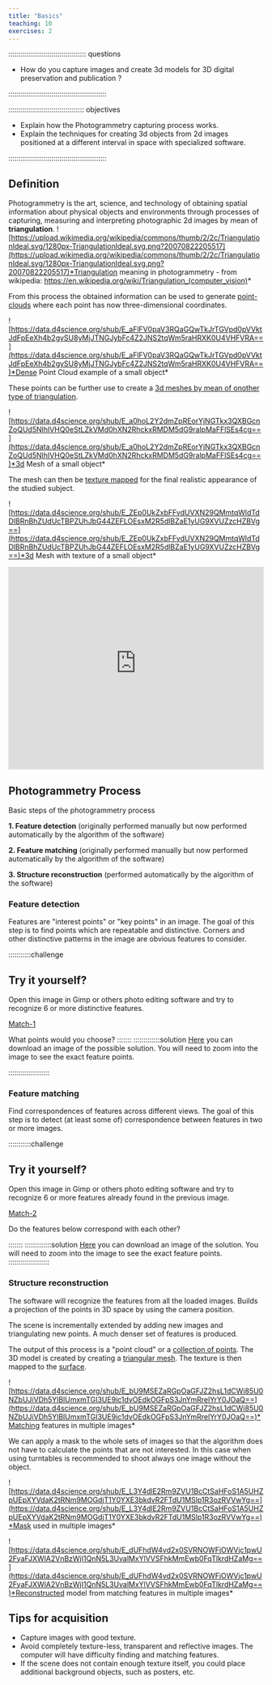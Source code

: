 ```yaml
---
title: "Basics"
teaching: 10
exercises: 2
---
```


:::::::::::::::::::::::::::::::::::::: questions 

<!-- - How do you write a lesson using R Markdown and `{sandpaper}`?-->
- How do you capture images and create 3d models for 3D digital preservation and publication ?

::::::::::::::::::::::::::::::::::::::::::::::::

::::::::::::::::::::::::::::::::::::: objectives

<!-- - Explain how to use markdown with the new lesson template
- Demonstrate how to include pieces of code, figures, and nested challenge blocks-->
- Explain how the Photogrammetry capturing process works.
- Explain the techniques for creating 3d objects from 2d images positioned at a different interval in space with specialized software.

::::::::::::::::::::::::::::::::::::::::::::::::



## Definition
Photogrammetry is the art, science, and technology of 
obtaining spatial information 
about physical objects and environments 
through processes of capturing, 
measuring and interpreting photographic 2d images by mean of **triangulation**.
![https://upload.wikimedia.org/wikipedia/commons/thumb/2/2c/TriangulationIdeal.svg/1280px-TriangulationIdeal.svg.png?20070822205517](https://upload.wikimedia.org/wikipedia/commons/thumb/2/2c/TriangulationIdeal.svg/1280px-TriangulationIdeal.svg.png?20070822205517)*Triangulation meaning in photogrammetry - from wikipedia: https://en.wikipedia.org/wiki/Triangulation_(computer_vision)*

From this process the obtained information can be used to generate [point-clouds](https://en.wikipedia.org/wiki/Point_Cloud) where each point has now three-dimensional coordinates.

![https://data.d4science.org/shub/E_aFlFV0paV3RQaGQwTkJrTGVpd0pVVktJdFpEeXh4b2gySU8yMjJTNGJybFc4Z2JNS2tqWm5raHRXK0U4VHFVRA==](https://data.d4science.org/shub/E_aFlFV0paV3RQaGQwTkJrTGVpd0pVVktJdFpEeXh4b2gySU8yMjJTNGJybFc4Z2JNS2tqWm5raHRXK0U4VHFVRA==)*Dense Point Cloud example of a small object*


These points can be further use to create a [3d meshes by mean of onother type of triangulation](https://en.wikipedia.org/wiki/Mesh_generation). 

![https://data.d4science.org/shub/E_a0hoL2Y2dmZpREorYjNGTkx3QXBGcnZoQUd5NlhIVHQ0eStLZkVMd0hXN2RhckxRMDM5dG9ralpMaFFlSEs4cg==](https://data.d4science.org/shub/E_a0hoL2Y2dmZpREorYjNGTkx3QXBGcnZoQUd5NlhIVHQ0eStLZkVMd0hXN2RhckxRMDM5dG9ralpMaFFlSEs4cg==)*3d Mesh of a small object*


The mesh can then be [texture mapped](https://en.wikipedia.org/wiki/Texture_mapping) for the final realistic appearance of the studied subject.

![https://data.d4science.org/shub/E_ZEp0UkZxbFFvdUVXN29QMmtqWldTdDlBRnBhZUdUcTBPZUhJbG44ZEFLOEsxM2R5dlBZaE1yUG9XVUZzcHZBVg==](https://data.d4science.org/shub/E_ZEp0UkZxbFFvdUVXN29QMmtqWldTdDlBRnBhZUdUcTBPZUhJbG44ZEFLOEsxM2R5dlBZaE1yUG9XVUZzcHZBVg==)*3d Mesh with texture of a small object*



<iframe src="https://gltf-viewer.donmccurdy.com#kiosk=1&model=https://data.d4science.org/shub/E_ZXp0WWx5S3JiVjE2RFc3WkVoMjhJSlUyUmpCWUFEQUdCSVlqamY2aC9zRUVGdWZLYWRVV0Vwem0xMHRiRkYwWQ==" style="width: 100%;" height="400px" frameBorder="0"></iframe>


<!--Underlying technology is more familiar
that we think! We can happily ignore 
the concepts and formulas used 
in the software. 

But it is useful to be aware of what it works.-->


## Photogrammetry Process

Basic steps of the photogrammetry process

**1. Feature detection** (originally performed manually but now performed automatically by the algorithm of the software)

**2. Feature matching** (originally performed manually but now performed automatically by the algorithm of the software)

**3. Structure reconstruction** (performed automatically by the algorithm of the software)


### Feature detection

Features are "interest points" or 
"key points" in an image. 
The goal of this step is to find 
points which are repeatable and distinctive.
Corners and other distinctive patterns 
in the image are obvious features to consider.

:::::::::::challenge 

## Try it yourself?
Open this image in Gimp or others photo editing software and try to recognize 6 or more distinctive features.

[Match-1](https://data.d4science.org/shub/E_VGNNb0R2VVltRmxaOHlhSXZnczIrTkZkL1ZUUXZlTElBLzBWTHUzenREdXZSb1RMcXNwdDBNS1Qwb2d3aWNnWQ==)

What points would you choose?
:::::::
:::::::::::::solution
[Here](https://data.d4science.org/shub/E_WW9zZUluVUxmVzJFRlpDcFV3UE5MeHVJNU96d25LWlJDdDhZZlJSQnpjcWptZVowRS9YcGxHWHZUN0RmLzVlSQ==) you can download an image of the possible solution. You will need to zoom into the image to see the exact feature points.

::::::::::::::::::::

 
### Feature matching

Find correspondences of features across 
different views. 
The goal of this step is to 
detect (at least some of) 
correspondence between features in 
two or more images.


:::::::::::challenge 

## Try it yourself?

Open this image in Gimp or others photo editing software and try to recognize 6 or more features already found in the previous image.

[Match-2](https://data.d4science.org/shub/E_NXBISUtZTnhDbHVGNHNxUXh0cEQzSGVldFVPMEtWWisyVU8xVmFCWWliTTNEQWIwNGx2VldUQ0xhWUZOMkk2SA==)


Do the features below correspond with each other?

:::::::
:::::::::::::solution
[Here](https://data.d4science.org/shub/E_WFZSR0Z0Y29CTzNMNmVTdWNxelZqdFc2bkxOV3VuWU1nc0ViMVQ2MVU3RmtVMGZYd1NWclU4b24zWjB6R3VTUA==) you can download an image of the solution. You will need to zoom into the image to see the exact feature points.
::::::::::::::::::::

### Structure reconstruction

<!--Load all extracted features from an 
initial pair of images. Builds a 
projection of the points in 3D space by using the camera position.-->

The software will recognize the features from all the loaded images. Builds a 
projection of the points in 3D space by using the camera position.

The scene is incrementally 
extended by adding new images and 
triangulating new points. A much denser set of features is produced.

The output of this process is 
a "point cloud" or a [collection of points](#definition). 
The 3D model is created by creating a [triangular mesh](#definition). The texture is then mapped to the [surface](#definition).


![https://data.d4science.org/shub/E_bU9MSEZaRGpOaGFJZ2hsL1dCWi85U0NZbUJiVDh5YlBlUmxmTGI3UE9ic1dvOEdkOGFpS3JnYmRrelYrY0JOaQ==](https://data.d4science.org/shub/E_bU9MSEZaRGpOaGFJZ2hsL1dCWi85U0NZbUJiVDh5YlBlUmxmTGI3UE9ic1dvOEdkOGFpS3JnYmRrelYrY0JOaQ==)*Matching features in multiple images*

We can apply a mask to the whole sets of images so that the algorithm does not have to calculate the points that are not interested. In this case when using turntables is recommended to shoot always one image without the object.

![https://data.d4science.org/shub/E_L3Y4dlE2Rm9ZVU1BcCtSaHFoS1A5UHZpUEpXYVdaK2tRNm9MOGdjT1Y0YXE3bkdvR2FTdU1MSlp1R3ozRVVwYg==](https://data.d4science.org/shub/E_L3Y4dlE2Rm9ZVU1BcCtSaHFoS1A5UHZpUEpXYVdaK2tRNm9MOGdjT1Y0YXE3bkdvR2FTdU1MSlp1R3ozRVVwYg==)*Mask  used in multiple images*


![https://data.d4science.org/shub/E_dUFhdW4vd2x0SVRNOWFjOWVjc1pwU2FyaFJXWlA2VnBzWjI1QnN5L3UvalMxYlVVSFhkMmEwb0FqTlkrdHZaMg==](https://data.d4science.org/shub/E_dUFhdW4vd2x0SVRNOWFjOWVjc1pwU2FyaFJXWlA2VnBzWjI1QnN5L3UvalMxYlVVSFhkMmEwb0FqTlkrdHZaMg==)*Reconstructed model from matching features in multiple images*
 
 
## Tips for acquisition

- Capture images with good texture.
- Avoid completely texture-less, 
transparent and reflective images. 
The computer will have difficulty 
finding and matching features.
- If the scene does not contain 
enough texture itself, you could 
place additional background objects, 
such as posters, etc.


